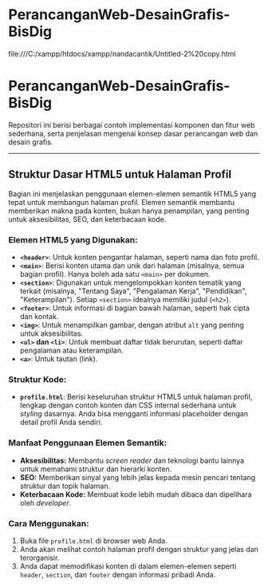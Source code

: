# PerancanganWeb-DesainGrafis-BisDig

file:///C:/xampp/htdocs/xampp/nandacantik/Untitled-2%20copy.html

# PerancanganWeb-DesainGrafis-BisDig

Repositori ini berisi berbagai contoh implementasi komponen dan fitur web sederhana, serta penjelasan mengenai konsep dasar perancangan web dan desain grafis.

---

## Struktur Dasar HTML5 untuk Halaman Profil

Bagian ini menjelaskan penggunaan elemen-elemen semantik HTML5 yang tepat untuk membangun halaman profil. Elemen semantik membantu memberikan makna pada konten, bukan hanya penampilan, yang penting untuk aksesibilitas, SEO, dan keterbacaan kode.

### Elemen HTML5 yang Digunakan:
* **`<header>`**: Untuk konten pengantar halaman, seperti nama dan foto profil.
* **`<main>`**: Berisi konten utama dan unik dari halaman (misalnya, semua bagian profil). Hanya boleh ada satu `<main>` per dokumen.
* **`<section>`**: Digunakan untuk mengelompokkan konten tematik yang terkait (misalnya, "Tentang Saya", "Pengalaman Kerja", "Pendidikan", "Keterampilan"). Setiap `<section>` idealnya memiliki judul (`<h2>`).
* **`<footer>`**: Untuk informasi di bagian bawah halaman, seperti hak cipta dan kontak.
* **`<img>`**: Untuk menampilkan gambar, dengan atribut `alt` yang penting untuk aksesibilitas.
* **`<ul>` dan `<li>`**: Untuk membuat daftar tidak berurutan, seperti daftar pengalaman atau keterampilan.
* **`<a>`**: Untuk tautan (link).

### Struktur Kode:
* **`profile.html`**: Berisi keseluruhan struktur HTML5 untuk halaman profil, lengkap dengan contoh konten dan CSS internal sederhana untuk *styling* dasarnya. Anda bisa mengganti informasi placeholder dengan detail profil Anda sendiri.

### Manfaat Penggunaan Elemen Semantik:
* **Aksesibilitas:** Membantu *screen reader* dan teknologi bantu lainnya untuk memahami struktur dan hierarki konten.
* **SEO:** Memberikan sinyal yang lebih jelas kepada mesin pencari tentang struktur dan topik halaman.
* **Keterbacaan Kode:** Membuat kode lebih mudah dibaca dan dipelihara oleh *developer*.

### Cara Menggunakan:
1.  Buka file `profile.html` di browser web Anda.
2.  Anda akan melihat contoh halaman profil dengan struktur yang jelas dan terorganisir.
3.  Anda dapat memodifikasi konten di dalam elemen-elemen seperti `header`, `section`, dan `footer` dengan informasi pribadi Anda.
